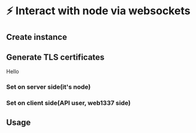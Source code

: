 # ⚡ Interact with node via websockets

## Create instance



## Generate TLS certificates

Hello

### Set on server side(it's node)

### Set on client side(API user, web1337 side)



## Usage
